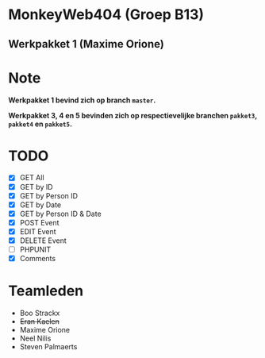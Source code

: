 # MonkeyWeb404 (Groep B13)
## Werkpakket 1 (Maxime Orione)

# Note
**Werkpakket 1 bevind zich op branch `master`.**

**Werkpakket 3, 4 en 5 bevinden zich op respectievelijke branchen `pakket3`, `pakket4` en `pakket5`.**

# TODO
- [x] GET All
- [x] GET by ID
- [x] GET by Person ID
- [x] GET by Date
- [x] GET by Person ID & Date
- [x] POST Event
- [x] EDIT Event
- [x] DELETE Event
- [ ] PHPUNIT
- [x] Comments

# Teamleden
* Boo Strackx
* ~~Eran Kaelen~~
* Maxime Orione
* Neel Nilis
* Steven Palmaerts
